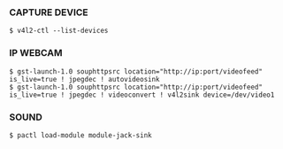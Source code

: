 ### CAPTURE DEVICE
~~~
$ v4l2-ctl --list-devices
~~~

### IP WEBCAM
~~~
$ gst-launch-1.0 souphttpsrc location="http://ip:port/videofeed" is_live=true ! jpegdec ! autovideosink
$ gst-launch-1.0 souphttpsrc location="http://ip:port/videofeed" is_live=true ! jpegdec ! videoconvert ! v4l2sink device=/dev/video1
~~~

### SOUND
~~~
$ pactl load-module module-jack-sink
~~~
